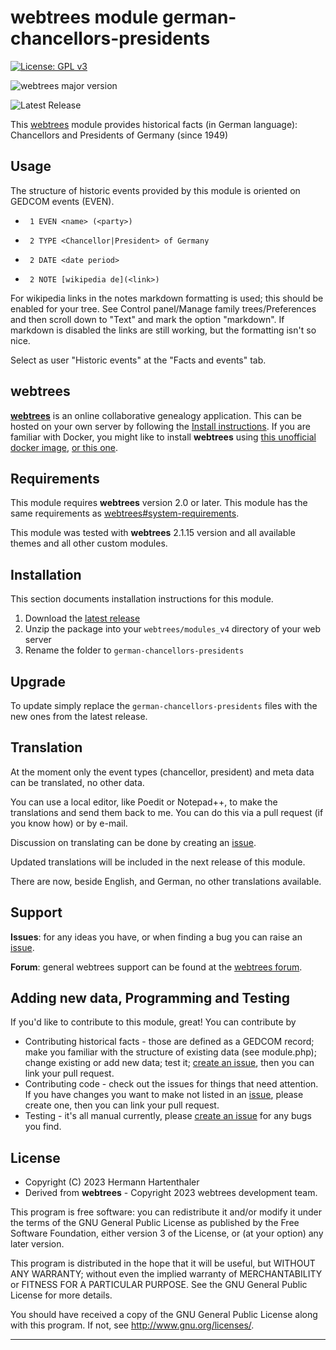 ﻿# webtrees module german-chancellors-presidents
[![License: GPL v3](https://img.shields.io/badge/License-GPL%20v3-blue.svg)](http://www.gnu.org/licenses/gpl-3.0)

![webtrees major version](https://img.shields.io/badge/webtrees-v2.1.x-green)

![Latest Release](https://img.shields.io/github/v/release/hartenthaler/german-chancellors-presidents)

This [webtrees](https://www.webtrees.net) module provides historical facts (in German language): Chancellors and Presidents of Germany (since 1949)

<a name="usage"></a>
## Usage

The structure of historic events provided by this module is oriented on GEDCOM events (EVEN).
     
  *      1 EVEN <name> (<party>)
  *      2 TYPE <Chancellor|President> of Germany
  *      2 DATE <date period>
  *      2 NOTE [wikipedia de](<link>)

For wikipedia links in the notes markdown formatting is used;
this should be enabled for your tree. See Control panel/Manage family trees/Preferences and then scroll down to "Text" and mark the option "markdown".
If markdown is disabled the links are still working, but the formatting isn't so nice.

Select as user "Historic events" at the "Facts and events" tab.

<a name="webtrees"></a>
## webtrees

**[webtrees](https://webtrees.net/)** is an online collaborative genealogy application.
This can be hosted on your own server by following the [Install instructions](https://webtrees.net/install/).
If you are familiar with Docker, you might like to install **webtrees** using [this unofficial docker image](https://hub.docker.com/r/nathanvaughn/webtrees), [or this one](https://github.com/H2CK/webtrees).

<a name="requirements"></a>
## Requirements

This module requires **webtrees** version 2.0 or later.
This module has the same requirements as [webtrees#system-requirements](https://github.com/fisharebest/webtrees#system-requirements).

This module was tested with **webtrees** 2.1.15 version
and all available themes and all other custom modules.

<a name="installation"></a>
## Installation

This section documents installation instructions for this module.

1. Download the [latest release](https://github.com/hartenthaler/german-chancellors-presidents/releases/latest)
1. Unzip the package into your `webtrees/modules_v4` directory of your web server
1. Rename the folder to `german-chancellors-presidents`

<a name="upgrade"></a>
## Upgrade

To update simply replace the `german-chancellors-presidents` files
with the new ones from the latest release.

<a name="translation"></a>
## Translation

At the moment only the event types (chancellor, president) and meta data can be translated, 
no other data.

You can use a local editor,
like Poedit or Notepad++, to make the translations and send them back to me.
You can do this via a pull request (if you know how) or by e-mail.

Discussion on translating can be done by creating an [issue](https://github.com/hartenthaler/german-chancellors-presidents/issues).

Updated translations will be included in the next release of this module.

There are now, beside English, and German, no other translations available.

<a name="support"></a>
## Support

**Issues**: for any ideas you have, or when finding a bug you can raise an [issue](https://github.com/hartenthaler/german-chancellors-presidents/issues).

**Forum**: general webtrees support can be found at the [webtrees forum](http://www.webtrees.net/).

<a name="programming"></a>
## Adding new data, Programming and Testing

If you'd like to contribute to this module, great! You can contribute by

- Contributing historical facts - those are defined as a GEDCOM record; make you familiar with the structure of existing data (see module.php); change existing or add new data; test it; [create an issue](https://github.com/hartenthaler/german-chancellors-presidents/issues), then you can link your pull request.
- Contributing code - check out the issues for things that need attention. If you have changes you want to make not listed in an [issue](https://github.com/hartenthaler/german-chancellors-presidents/issues), please create one, then you can link your pull request.
- Testing - it's all manual currently, please [create an issue](https://github.com/hartenthaler/german-chancellors-presidents/issues) for any bugs you find.

<a name="license"></a>
## License

* Copyright (C) 2023 Hermann Hartenthaler
* Derived from **webtrees** - Copyright 2023 webtrees development team.

This program is free software: you can redistribute it and/or modify
it under the terms of the GNU General Public License as published by
the Free Software Foundation, either version 3 of the License, or
(at your option) any later version.

This program is distributed in the hope that it will be useful,
but WITHOUT ANY WARRANTY; without even the implied warranty of
MERCHANTABILITY or FITNESS FOR A PARTICULAR PURPOSE. See the
GNU General Public License for more details.

You should have received a copy of the GNU General Public License
along with this program. If not, see <http://www.gnu.org/licenses/>.

* * *